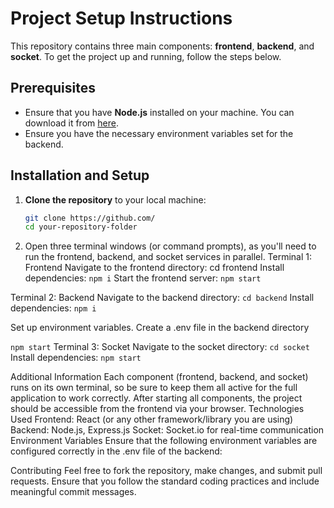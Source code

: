 # Project Setup Instructions

This repository contains three main components: **frontend**, **backend**, and **socket**. To get the project up and running, follow the steps below.

## Prerequisites

- Ensure that you have **Node.js** installed on your machine. You can download it from [here](https://nodejs.org/).
- Ensure you have the necessary environment variables set for the backend.

## Installation and Setup

1. **Clone the repository** to your local machine:
   ```bash
   git clone https://github.com/
   cd your-repository-folder

2. Open three terminal windows (or command prompts), as you'll need to run the frontend, backend, and socket services in parallel.
Terminal 1: Frontend
Navigate to the frontend directory:
cd frontend
Install dependencies:
`npm i`
Start the frontend server:
`npm start`

Terminal 2: Backend
Navigate to the backend directory:
`cd backend`
Install dependencies:
`npm i`

Set up environment variables. 
Create a .env file in the backend directory 

`npm start`
Terminal 3: Socket
Navigate to the socket directory:
`cd socket`
Install dependencies:
`npm start`

Additional Information
Each component (frontend, backend, and socket) runs on its own terminal, so be sure to keep them all active for the full application to work correctly.
After starting all components, the project should be accessible from the frontend via your browser.
Technologies Used
Frontend: React (or any other framework/library you are using)
Backend: Node.js, Express.js
Socket: Socket.io for real-time communication
Environment Variables
Ensure that the following environment variables are configured correctly in the .env file of the backend:

Contributing
Feel free to fork the repository, make changes, and submit pull requests. Ensure that you follow the standard coding practices and include meaningful commit messages.
